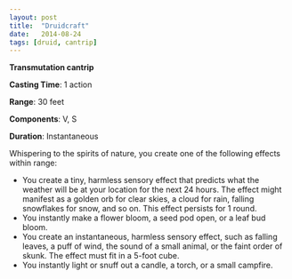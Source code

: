 ```yaml
---
layout: post
title:  "Druidcraft"
date:   2014-08-24
tags: [druid, cantrip]
---
```


**Transmutation cantrip**

**Casting Time**: 1 action

**Range**: 30 feet

**Components**: V, S

**Duration**: Instantaneous

Whispering to the spirits of nature, you create one of the following effects within range:

* You create a tiny, harmless sensory effect that predicts what the weather will be at your location for the next 24 hours. The effect might manifest as a golden orb for clear skies, a cloud for rain, falling snowflakes for snow, and so on. This effect persists for 1 round.
* You instantly make a flower bloom, a seed pod open, or a leaf bud bloom.
* You create an instantaneous, harmless sensory effect, such as falling leaves, a puff of wind, the sound of a small animal, or the faint order of skunk. The effect must fit in a 5-foot cube.
* You instantly light or snuff out a candle, a torch, or a small campfire.